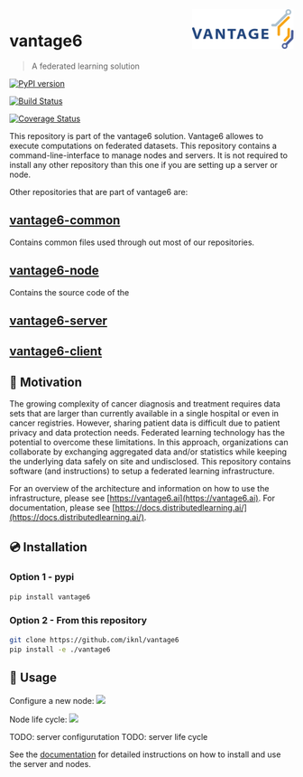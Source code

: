 
<img src="https://github.com/IKNL/guidelines/blob/master/resources/logos/vantage6.png?raw=true" width=180 align="right">

# vantage6
> A federated learning solution
<!--
[![Coverage Status](https://coveralls.io/repos/github/IKNL/ppDLI/badge.svg?branch=master)](https://coveralls.io/github/IKNL/ppDLI?branch=master)
[![Codacy Badge](https://api.codacy.com/project/badge/Grade/bcde6ed5c77440c6969462bfead0774c)](https://app.codacy.com/app/frankcorneliusmartin/ppDLI?utm_source=github.com&utm_medium=referral&utm_content=IKNL/ppDLI&utm_campaign=Badge_Grade_Dashboard)
[![Build Status](https://travis-ci.org/IKNL/ppDLI.svg?branch=master)](https://travis-ci.org/IKNL/ppDLI)
-->
[![PyPI version](https://badge.fury.io/py/vantage6.svg)](https://badge.fury.io/py/vantage6)

[![Build Status](https://travis-ci.org/IKNL/vantage6.svg?branch=master)](https://travis-ci.org/IKNL/vantage6)

[![Coverage Status](https://coveralls.io/repos/github/IKNL/vantage6/badge.svg?branch=master)](https://coveralls.io/github/IKNL/vantage6?branch=master)

This repository is part of the vantage6 solution. Vantage6 allowes to execute computations on federated datasets. This repository contains a command-line-interface to manage nodes and servers. It is not required to install any other repository than this one if you are setting up a server or node.

Other repositories that are part of vantage6 are:

## [vantage6-common](https://github.com/iknl/vantage6-common)
Contains common files used through out most of our repositories.

## [vantage6-node](https://github.com/iknl/vantage6-node)
Contains the source code of the

## [vantage6-server](https://github.com/iknl/vantage6-server)

## [vantage6-client](https://github.com/iknl/vantage6-client)

## :pray: Motivation
The growing complexity of cancer diagnosis and treatment requires data sets that are larger than currently available in a single hospital or even in cancer registries. However, sharing patient data is difficult due to patient privacy and data protection needs. Federated learning technology has the potential to overcome these limitations. In this approach, organizations can collaborate by exchanging aggregated data and/or statistics while keeping the underlying data safely on site and undisclosed. This repository contains software (and instructions) to setup a federated learning infrastructure.

For an overview of the architecture and information on how to use the infrastructure, please see [https://vantage6.ai](https://vantage6.ai). For documentation, please see [https://docs.distributedlearning.ai/](https://docs.distributedlearning.ai/).

## :cd: Installation

### Option 1 - pypi
```bash
pip install vantage6
```
### Option 2 - From this repository
```bash
git clone https://github.com/iknl/vantage6
pip install -e ./vantage6
```

## :hatching_chick: Usage
Configure a new node:
<img src="http://g.recordit.co/Vm3yxPxjbq.gif" />

Node life cycle:
<img src="http://g.recordit.co/uAeteFakT8.gif" />

TODO: server configurutation
TODO: server life cycle

See the [documentation](https://docs.distributedlearning.ai/) for detailed instructions on how to install and use the server and nodes.